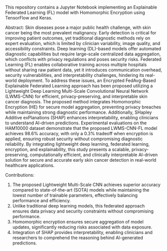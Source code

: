 This repository contains a Jupyter Notebook implementing an Explainable Federated Learning (FL) model with Homomorphic Encryption using TensorFlow and Keras. 

Abstract:
Skin diseases pose a major public health challenge, with skin cancer being the most prevalent malignancy. Early detection is critical for improving patient outcomes, yet traditional diagnostic methods rely on expert evaluation, which is limited by clinician variability, image quality, and accessibility constraints. Deep learning (DL)-based models offer automated diagnostic capabilities but require large-scale centralized data aggregation, which conflicts with privacy regulations and poses security risks. Federated Learning (FL) enables collaborative training across multiple hospitals without sharing raw patient data, yet it introduces communication overhead, security vulnerabilities, and interpretability challenges, hindering its real-world deployment. To address these issues, an Encrypted FedAvg-Based Explainable Federated Learning approach has been proposed utilizing a Lightweight Deep Learning Multi-Scale Convolutional Neural Network (LWMS-CNN) for efficient, privacy-preserving, and interpretable skin cancer diagnosis. The proposed method integrates Homomorphic Encryption (HE) for secure model aggregation, preventing privacy breaches while maintaining strong diagnostic performance. Additionally, SHapley Additive exPlanations (SHAP) enhances interpretability, enabling clinicians to understand AI-driven predictions. Experimental evaluations on the HAM10000 dataset demonstrate that the proposed LWMS-CNN-FL model achieves 98.6% accuracy, with only a 0.3% tradeoff when encryption is applied, ensuring robust security without compromising diagnostic reliability. By integrating lightweight deep learning, federated learning, encryption, and explainability, this study presents a scalable, privacy-preserving, computationally efficient, and clinically interpretable AI-driven solution for secure and accurate early skin cancer detection in real-world healthcare applications.

Contributions:

1.	The proposed Lightweight Multi-Scale CNN achieves superior accuracy compared to state-of-the-art (SOTA) models while maintaining the lowest number of trainable parameters, effectively balancing performance and efficiency. 
2.	Unlike traditional deep learning models, this federated approach ensures data privacy and security constraints without compromising performance.
3.	Homomorphic encryption ensures secure aggregation of model updates, significantly reducing risks associated with data exposure.
4.	Integration of SHAP provides interpretability, enabling clinicians and researchers to comprehend the reasoning behind AI-generated predictions.

